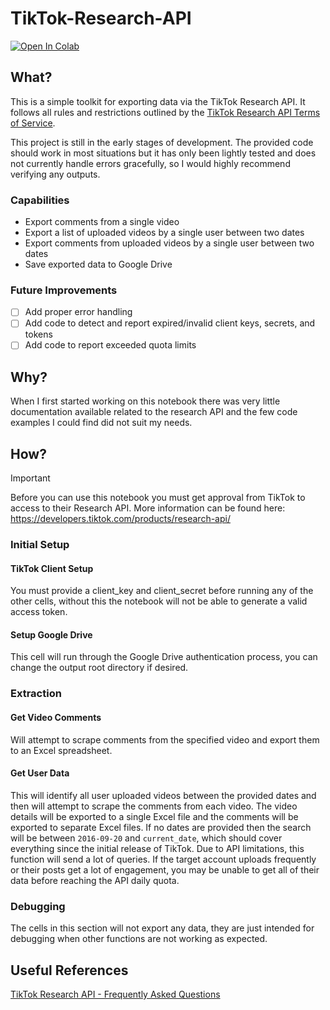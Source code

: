 # TikTok-Research-API
<a target="_blank" href="https://colab.research.google.com/github/HenryBlackie/TikTok-Research-API/blob/main/TikTok_Research_API.ipynb">
  <img src="https://colab.research.google.com/assets/colab-badge.svg" alt="Open In Colab"/>
</a>

## What?
This is a simple toolkit for exporting data via the TikTok Research API. It follows all rules and restrictions outlined by the [TikTok Research API Terms of Service](https://www.tiktok.com/legal/page/global/terms-of-service-research-api/en).

This project is still in the early stages of development. The provided code should work in most situations but it has only been lightly tested and does not currently handle errors gracefully, so I would highly recommend verifying any outputs.

### Capabilities
- Export comments from a single video
- Export a list of uploaded videos by a single user between two dates
- Export comments from uploaded videos by a single user between two dates
- Save exported data to Google Drive

### Future Improvements
- [ ] Add proper error handling
- [ ] Add code to detect and report expired/invalid client keys, secrets, and tokens
- [ ] Add code to report exceeded quota limits

## Why?
When I first started working on this notebook there was very little documentation available related to the research API and the few code examples I could find did not suit my needs.

## How?
> [!IMPORTANT]
> Before you can use this notebook you must get approval from TikTok to access to their Research API. More information can be found here: https://developers.tiktok.com/products/research-api/

### Initial Setup
#### TikTok Client Setup
You must provide a client_key and client_secret before running any of the other cells, without this the notebook will not be able to generate a valid access token.
#### Setup Google Drive
This cell will run through the Google Drive authentication process, you can change the output root directory if desired.

### Extraction
#### Get Video Comments
Will attempt to scrape comments from the specified video and export them to an Excel spreadsheet.
#### Get User Data
This will identify all user uploaded videos between the provided dates and then will attempt to scrape the comments from each video. The video details will be exported to a single Excel file and the comments will be exported to separate Excel files. If no dates are provided then the search will be between `2016-09-20` and `current_date`, which should cover everything since the initial release of TikTok.
Due to API limitations, this function will send a lot of queries. If the target account uploads frequently or their posts get a lot of engagement, you may be unable to get all of their data before reaching the API daily quota.
### Debugging
The cells in this section will not export any data, they are just intended for debugging when other functions are not working as expected.

## Useful References
[TikTok Research API - Frequently Asked Questions](https://developers.tiktok.com/doc/research-api-faq)
